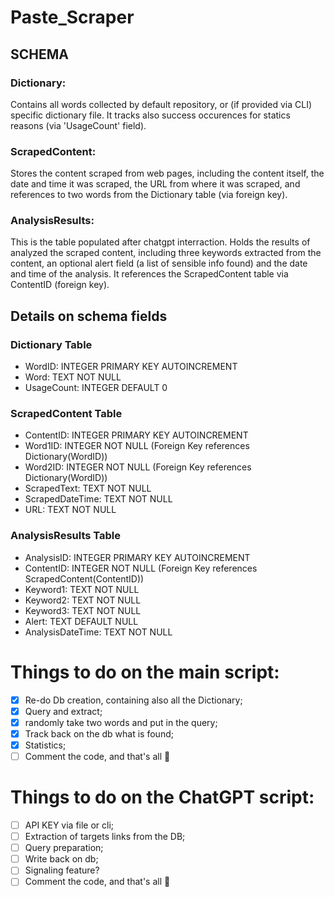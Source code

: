 # Paste_Scraper

## SCHEMA
### Dictionary: 
Contains all words collected by default repository, or (if provided via CLI) specific dictionary file. It tracks also success occurences for statics reasons (via 'UsageCount' field).
### ScrapedContent: 
Stores the content scraped from web pages, including the content itself, the date and time it was scraped, the URL from where it was scraped, and references to two words from the Dictionary table (via foreign key).
### AnalysisResults: 
This is the table populated after chatgpt interraction.
Holds the results of analyzed the scraped content, including three keywords extracted from the content, an optional alert field (a list of sensible info found) and the date and time of the analysis. It references the ScrapedContent table via ContentID (foreign key).

## Details on schema fields
### Dictionary Table
* WordID: INTEGER PRIMARY KEY AUTOINCREMENT
* Word: TEXT NOT NULL
* UsageCount: INTEGER DEFAULT 0

### ScrapedContent Table
* ContentID: INTEGER PRIMARY KEY AUTOINCREMENT
* Word1ID: INTEGER NOT NULL (Foreign Key references Dictionary(WordID))
* Word2ID: INTEGER NOT NULL (Foreign Key references Dictionary(WordID))
* ScrapedText: TEXT NOT NULL
* ScrapedDateTime: TEXT NOT NULL
* URL: TEXT NOT NULL

### AnalysisResults Table
* AnalysisID: INTEGER PRIMARY KEY AUTOINCREMENT
* ContentID: INTEGER NOT NULL (Foreign Key references ScrapedContent(ContentID))
* Keyword1: TEXT NOT NULL
* Keyword2: TEXT NOT NULL
* Keyword3: TEXT NOT NULL
* Alert: TEXT DEFAULT NULL
* AnalysisDateTime: TEXT NOT NULL

# Things to do on the main script:
- [x] Re-do Db creation, containing also all the Dictionary;
- [x] Query and extract;
- [x] randomly take two words and put in the query;
- [x] Track back on the db what is found;
- [x] Statistics;
- [ ] Comment the code, and that's all 🎉

# Things to do on the ChatGPT script:
- [ ] API KEY via file or cli;
- [ ] Extraction of targets links from the DB;
- [ ] Query preparation;
- [ ] Write back on db;
- [ ] Signaling feature?
- [ ] Comment the code, and that's all 🎉
